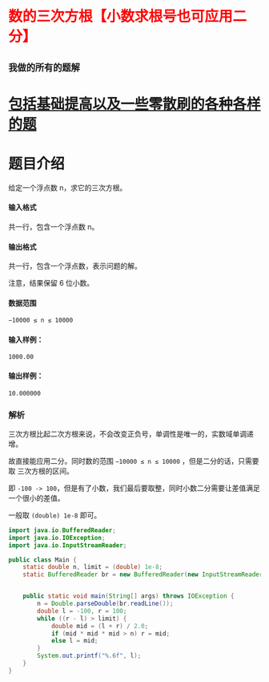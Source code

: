 # <font color='red'>数的三次方根【小数求根号也可应用二分】</font>

## **`我做的所有的题解`**

# [包括基础提高以及一些零散刷的各种各样的题](https://www.acwing.com/blog/content/33005/) 

# 题目介绍

给定一个浮点数 n，求它的三次方根。

#### 输入格式

共一行，包含一个浮点数 n。

#### 输出格式

共一行，包含一个浮点数，表示问题的解。

注意，结果保留 6 位小数。

#### 数据范围

```sh
−10000 ≤ n ≤ 10000
```



#### 输入样例：

```
1000.00
```

#### 输出样例：

```
10.000000
```



### 解析

三次方根比起二次方根来说，不会改变正负号，单调性是唯一的，实数域单调递增。

故直接能应用二分。同时数的范围  `−10000 ≤ n ≤ 10000` ，但是二分的话，只需要取 三次方根的区间。

即 `-100 -> 100`，但是有了小数，我们最后要取整，同时小数二分需要让差值满足一个很小的差值。

一般取 `(double) 1e-8` 即可。



```java
import java.io.BufferedReader;
import java.io.IOException;
import java.io.InputStreamReader;

public class Main {
    static double n, limit = (double) 1e-8;
    static BufferedReader br = new BufferedReader(new InputStreamReader(System.in));


    public static void main(String[] args) throws IOException {
        n = Double.parseDouble(br.readLine());
        double l = -100, r = 100;
        while ((r - l) > limit) {
            double mid = (l + r) / 2.0;
            if (mid * mid * mid > n) r = mid;
            else l = mid;
        }
        System.out.printf("%.6f", l);
    }
}
```











